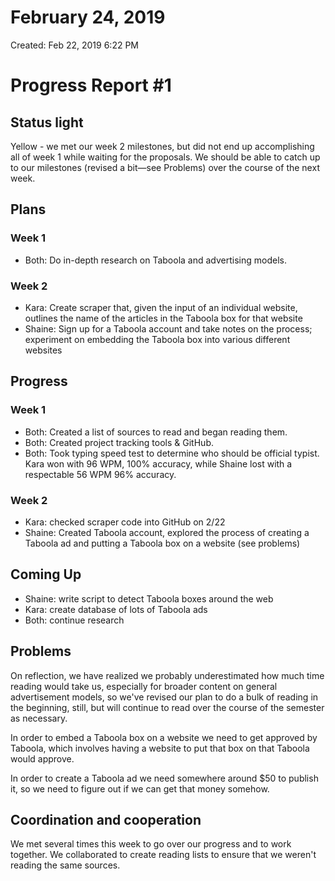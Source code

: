 # February 24, 2019

Created: Feb 22, 2019 6:22 PM

# Progress Report #1

## Status light

Yellow - we met our week 2 milestones, but did not end up accomplishing all of week 1 while waiting for the proposals. We should be able to catch up to our milestones (revised a bit—see Problems) over the course of the next week. 

## Plans

### Week 1

- Both: Do in-depth research on Taboola and advertising models.

### Week 2

- Kara: Create scraper that, given the input of an individual website, outlines the name of the articles in the Taboola box for that website
- Shaine: Sign up for a Taboola account and take notes on the process; experiment on embedding the Taboola box into various different websites

## Progress

### Week 1

- Both: Created a list of sources to read and began reading them.
- Both: Created project tracking tools & GitHub.
- Both: Took typing speed test to determine who should be official typist. Kara won with 96 WPM, 100% accuracy, while Shaine lost with a respectable 56 WPM 96% accuracy.

### Week 2

- Kara: checked scraper code into GitHub on 2/22
- Shaine: Created Taboola account, explored the process of creating a Taboola ad and putting a Taboola box on a website (see problems)

## Coming Up

- Shaine: write script to detect Taboola boxes around the web
- Kara: create database of lots of Taboola ads
- Both: continue research

## Problems

On reflection, we have realized we probably underestimated how much time reading would take us, especially for broader content on general advertisement models, so we've revised our plan to do a bulk of reading in the beginning, still, but will continue to read over the course of the semester as necessary.

In order to embed a Taboola box on a website we need to get approved by Taboola, which involves having a website to put that box on that Taboola would approve. 

In order to create a Taboola ad we need somewhere around $50 to publish it, so we need to figure out if we can get that money somehow. 

## Coordination and cooperation

We met several times this week to go over our progress and to work together. We collaborated to create reading lists to ensure that we weren't reading the same sources.